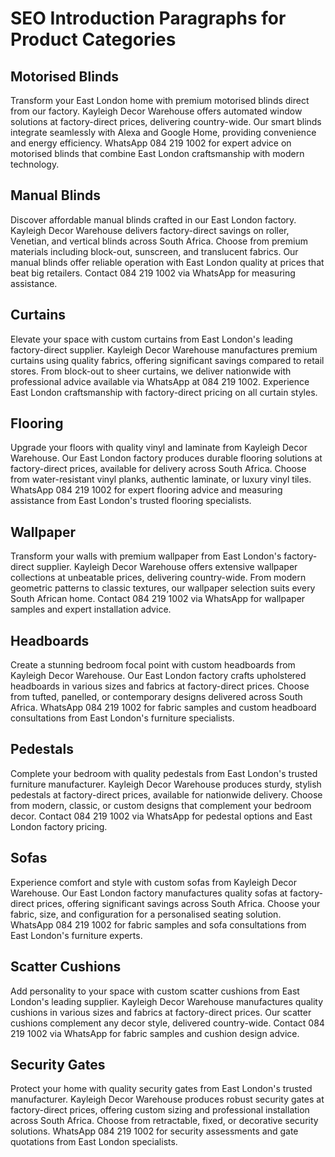 # SEO Introduction Paragraphs for Product Categories

## Motorised Blinds
Transform your East London home with premium motorised blinds direct from our factory. Kayleigh Decor Warehouse offers automated window solutions at factory-direct prices, delivering country-wide. Our smart blinds integrate seamlessly with Alexa and Google Home, providing convenience and energy efficiency. WhatsApp 084 219 1002 for expert advice on motorised blinds that combine East London craftsmanship with modern technology.

## Manual Blinds
Discover affordable manual blinds crafted in our East London factory. Kayleigh Decor Warehouse delivers factory-direct savings on roller, Venetian, and vertical blinds across South Africa. Choose from premium materials including block-out, sunscreen, and translucent fabrics. Our manual blinds offer reliable operation with East London quality at prices that beat big retailers. Contact 084 219 1002 via WhatsApp for measuring assistance.

## Curtains
Elevate your space with custom curtains from East London's leading factory-direct supplier. Kayleigh Decor Warehouse manufactures premium curtains using quality fabrics, offering significant savings compared to retail stores. From block-out to sheer curtains, we deliver nationwide with professional advice available via WhatsApp at 084 219 1002. Experience East London craftsmanship with factory-direct pricing on all curtain styles.

## Flooring
Upgrade your floors with quality vinyl and laminate from Kayleigh Decor Warehouse. Our East London factory produces durable flooring solutions at factory-direct prices, available for delivery across South Africa. Choose from water-resistant vinyl planks, authentic laminate, or luxury vinyl tiles. WhatsApp 084 219 1002 for expert flooring advice and measuring assistance from East London's trusted flooring specialists.

## Wallpaper
Transform your walls with premium wallpaper from East London's factory-direct supplier. Kayleigh Decor Warehouse offers extensive wallpaper collections at unbeatable prices, delivering country-wide. From modern geometric patterns to classic textures, our wallpaper selection suits every South African home. Contact 084 219 1002 via WhatsApp for wallpaper samples and expert installation advice.

## Headboards
Create a stunning bedroom focal point with custom headboards from Kayleigh Decor Warehouse. Our East London factory crafts upholstered headboards in various sizes and fabrics at factory-direct prices. Choose from tufted, panelled, or contemporary designs delivered across South Africa. WhatsApp 084 219 1002 for fabric samples and custom headboard consultations from East London's furniture specialists.

## Pedestals
Complete your bedroom with quality pedestals from East London's trusted furniture manufacturer. Kayleigh Decor Warehouse produces sturdy, stylish pedestals at factory-direct prices, available for nationwide delivery. Choose from modern, classic, or custom designs that complement your bedroom decor. Contact 084 219 1002 via WhatsApp for pedestal options and East London factory pricing.

## Sofas
Experience comfort and style with custom sofas from Kayleigh Decor Warehouse. Our East London factory manufactures quality sofas at factory-direct prices, offering significant savings across South Africa. Choose your fabric, size, and configuration for a personalised seating solution. WhatsApp 084 219 1002 for fabric samples and sofa consultations from East London's furniture experts.

## Scatter Cushions
Add personality to your space with custom scatter cushions from East London's leading supplier. Kayleigh Decor Warehouse manufactures quality cushions in various sizes and fabrics at factory-direct prices. Our scatter cushions complement any decor style, delivered country-wide. Contact 084 219 1002 via WhatsApp for fabric samples and cushion design advice.

## Security Gates
Protect your home with quality security gates from East London's trusted manufacturer. Kayleigh Decor Warehouse produces robust security gates at factory-direct prices, offering custom sizing and professional installation across South Africa. Choose from retractable, fixed, or decorative security solutions. WhatsApp 084 219 1002 for security assessments and gate quotations from East London specialists.
